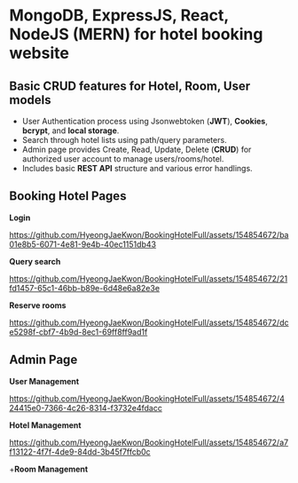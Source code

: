 # MongoDB, ExpressJS, React, NodeJS (MERN) for hotel booking website
## Basic CRUD features for Hotel, Room, User models
- User Authentication process using Jsonwebtoken (**JWT**), **Cookies**, **bcrypt**, and **local storage**. 
- Search through hotel lists using path/query parameters. 
- Admin page provides Create, Read, Update, Delete (**CRUD**) for authorized user account to manage users/rooms/hotel. 
- Includes basic **REST API** structure and various error handlings.
## Booking Hotel Pages
**Login**


https://github.com/HyeongJaeKwon/BookingHotelFull/assets/154854672/ba01e8b5-6071-4e81-9e4b-40ec1151db43

**Query search**


https://github.com/HyeongJaeKwon/BookingHotelFull/assets/154854672/21fd1457-65c1-46bb-b89e-6d48e6a82e3e

**Reserve rooms**


https://github.com/HyeongJaeKwon/BookingHotelFull/assets/154854672/dce5298f-cbf7-4b9d-8ec1-69ff8ff9ad1f

## Admin Page
**User Management**


https://github.com/HyeongJaeKwon/BookingHotelFull/assets/154854672/424415e0-7366-4c26-8314-f3732e4fdacc

**Hotel Management**


https://github.com/HyeongJaeKwon/BookingHotelFull/assets/154854672/a7f13122-4f7f-4de9-84dd-3b45f7ffcb0c

+**Room Management**







